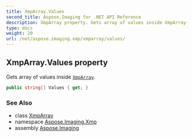 ```yaml
---
title: XmpArray.Values
second_title: Aspose.Imaging for .NET API Reference
description: XmpArray property. Gets array of values inside XmpArray
type: docs
weight: 20
url: /net/aspose.imaging.xmp/xmparray/values/
---
```

## XmpArray.Values property

Gets array of values inside [`XmpArray`](../).

```csharp
public string[] Values { get; }
```

### See Also

* class [XmpArray](../)
* namespace [Aspose.Imaging.Xmp](../../xmparray/)
* assembly [Aspose.Imaging](../../../)


